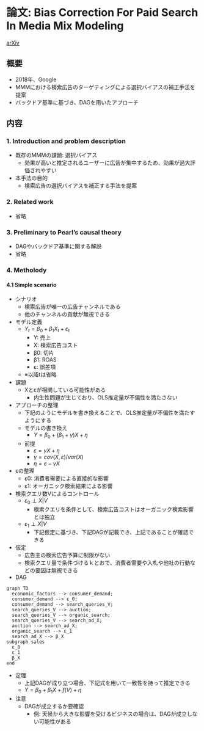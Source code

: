 # 論文: Bias Correction For Paid Search In Media Mix Modeling
[arXiv](https://arxiv.org/abs/1807.03292)

## 概要
- 2018年、Google
- MMMにおける検索広告のターゲティングによる選択バイアスの補正手法を提案
- バックドア基準に基づき、DAGを用いたアプローチ

## 内容

### 1. Introduction and problem description
- 既存のMMMの課題: 選択バイアス
  - 効果が高いと推定されるユーザーに広告が集中するため、効果が過大評価されやすい
- 本手法の目的
  - 検索広告の選択バイアスを補正する手法を提案

### 2. Related work
- 省略

### 3. Preliminary to Pearl’s causal theory
- DAGやバックドア基準に関する解説
- 省略

### 4. Metholody

#### 4.1 Simple scenario
- シナリオ
  - 検索広告が唯一の広告チャンネルである
  - 他のチャンネルの貢献が無視できる
- モデル定義
  - $Y_{t} = \beta_{0} + \beta_{1} X_{t} + \varepsilon_{t}$
    - Y: 売上
    - X: 検索広告コスト
    - β0: 切片
    - β1: ROAS
    - ε: 誤差項
  - ※以降tは省略
- 課題
  - Xとεが相関している可能性がある
    - 内生性問題が生じており、OLS推定量が不偏性を満たさない
- アプローチの整理
  - 下記のようにモデルを書き換えることで、OLS推定量が不偏性を満たすようにする
  - モデルの書き換え 
    - $Y = \beta_{0} + ( \beta_{1} + \gamma)X + \eta$
  - 前提
    - $\varepsilon = \gamma X + \eta$
    - $\gamma = cov(X,\varepsilon)/var(X)$
    - $\eta = \varepsilon - \gamma X$
- εの整理
  - ε0: 消費者需要による直接的な影響
  - ε1: オーガニック検索結果による影響
- 検索クエリ数Vによるコントロール
  - $\varepsilon_{0} \perp X | V$
    - 検索クエリを条件として、検索広告コストはオーガニック検索影響とは独立
  - $\varepsilon_{1} \perp X | V$
    - 下記仮定に基づき、下記DAGが記載でき、上記であることが確認できる
- 仮定
  - 広告主の検索広告予算に制限がない
  - 検索クエリ量で条件づけるｋとおで、消費者需要や入札や他社の行動などの要因は無視できる
- DAG
```mermaid
graph TD
  economic_factors --> consumer_demand;
  consumer_demand --> ε_0;
  consumer_demand --> search_queries_V;
  search_queries_V --> auction;
  search_queries_V --> organic_search;
  search_queries_V --> search_ad_X;
  auction --> search_ad_X;
  organic_search --> ε_1
  search_ad_X --> β_X
subgraph sales
  ε_0
  ε_1
  β_X
end
```
- 定理
  - 上記DAGが成り立つ場合、下記式を用いて一致性を持って推定できる
  - $Y = \beta_{0} + \beta_{1} X + f(V) + \eta$ 
- 注意
  - DAGが成立するか要確認
    - 例: 天候から大きな影響を受けるビジネスの場合は、DAGが成立しない可能性がある
